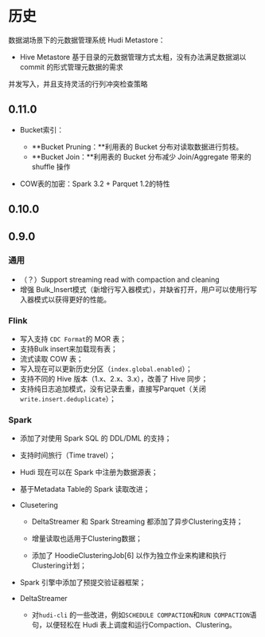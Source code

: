 # 历史

数据湖场景下的元数据管理系统 Hudi Metastore：

- Hive Metastore 基于目录的元数据管理方式太粗，没有办法满足数据湖以 commit 的形式管理元数据的需求

并发写入，并且支持灵活的行列冲突检查策略



## 0.11.0

- Bucket索引：
  - **Bucket Pruning：**利用表的 Bucket 分布对读取数据进行剪枝。
  - **Bucket Join：**利用表的 Bucket 分布减少 Join/Aggregate 带来的 shuffle 操作

- COW表的加密：Spark 3.2 + Parquet 1.2的特性



## 0.10.0 



## 0.9.0



### 通用

- （？）Support streaming read with compaction and cleaning
- 增强 Bulk_Insert模式（新增行写入器模式），并缺省打开，用户可以使用行写入器模式以获得更好的性能。



### Flink

- 写入支持 `CDC Format`的 MOR 表；
- 支持Bulk insert来加载现有表；
- 流式读取 COW 表；
- 写入现在可以更新历史分区（`index.global.enabled`）；
- 支持不同的 Hive 版本（1.x、2.x、3.x），改善了 Hive 同步；
- 支持纯日志追加模式，没有记录去重，直接写Parquet（关闭 `write.insert.deduplicate`）；



### Spark

- 添加了对使用 Spark SQL 的 DDL/DML 的支持；

- 支持时间旅行（Time travel）；

- Hudi 现在可以在 Spark 中注册为数据源表；

- 基于Metadata Table的 Spark 读取改进；

- Clusetering

  - DeltaStreamer 和 Spark Streaming 都添加了异步Clustering支持；

  - 增量读取也适用于Clustering数据；

  - 添加了 HoodieClusteringJob[6] 以作为独立作业来构建和执行Clustering计划；


- Spark 引擎中添加了预提交验证器框架；
- DeltaStreamer
  - 对`hudi-cli` 的一些改进，例如`SCHEDULE COMPACTION`和`RUN COMPACTION`语句，以便轻松在 Hudi 表上调度和运行Compaction、Clustering。